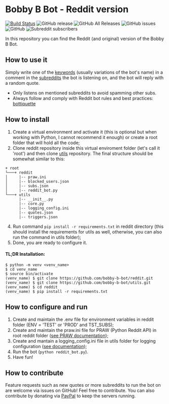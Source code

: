 # Bobby B Bot - Reddit version
[![Build Status](https://travis-ci.org/bobby-b-bot/reddit.svg?branch=master)](https://travis-ci.org/bobby-b-bot/reddit) ![GitHub release](https://img.shields.io/github/release/bobby-b-bot/reddit.svg) ![GitHub All Releases](https://img.shields.io/github/downloads/bobby-b-bot/reddit/total.svg) ![GitHub issues](https://img.shields.io/github/issues-raw/bobby-b-bot/reddit.svg) ![GitHub](https://img.shields.io/github/license/bobby-b-bot/reddit.svg) ![Subreddit subscribers](https://img.shields.io/reddit/subreddit-subscribers/bobby_b_bot.svg?style=social)

In this repository you can find the Reddit (and original) version of the Bobby B Bot.

## How to use it

Simply write one of the [keywords](https://github.com/bobby-b-bot/utils/blob/master/triggers.json) (usually variations of the bot's name) in a comment in the [subreddits](subs.json) the bot is listening on, and the bot will reply with a random quote.

* Only listens on mentioned subreddits to avoid spamming other subs. 
* Always follow and comply with Reddit bot rules and best practices: [bottiquette](https://www.reddit.com/r/Bottiquette/wiki/bottiquette)

## How to install

1. Create a virtual environment and activate it (this is optional but when working with Python, I cannot recommend it enough) or create a root folder that will hold all the code;
2. Clone reddit repository inside this virtual enviroment folder (let's call it 'root') and then clone [utils](https://github.com/bobby-b-bot/utils.git) repository. The final structure should be somewhat similar to this:

```
+ root
└───+ reddit
│     |-- praw.ini 
│     |-- blocked_users.json
│     |-- subs.json
│     |-- reddit_bot.py
└───+ utils
      |-- __init__.py
      |-- core.py
      |-- logging_config.ini
      |-- quotes.json
      |-- triggers.json
```

4. Run command `pip install -r requirements.txt` in reddit directory (this should install the requirements for utils as well, otherwise, you can also run the command in utils folder);
5. Done, you are ready to configure it.

#### TL;DR Installation:

```
$ python -m venv <venv_name>
$ cd venv_name
$ source bin/activate
(venv_name) $ git clone https://github.com/bobby-b-bot/reddit.git
(venv_name) $ git clone https://github.com/bobby-b-bot/utils.git
(venv_name) $ cd reddit
(venv_name) $ pip install -r requirements.txt
```

## How to configure and run

1. Create and maintain the .env file for environment variables in reddit folder (ENV = 'TEST' or 'PROD' and TST_SUBS);
1. Create and maintain the praw.ini file for PRAW (Python Reddit API) in root reddit folder ([see PRAW documentation](https://praw.readthedocs.io/en/latest/getting_started/configuration/prawini.html));
1. Create and mantain a logging_config.ini file in utils folder for logging configuration ([see documentation](https://docs.python.org/3/library/logging.config.html#logging-config-fileformat));
1. Run the bot (`python reddit_bot.py`).
1. Have fun!

## How to contribute

Feature requests such as new quotes or more subreddits to run the bot on are welcome via issues on GitHub! Feel free to contribute. You can also contribute by donating via [PayPal](http://paypal.me/felipezanettini) to keep the servers running. 
